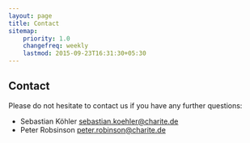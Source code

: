 ```yaml
---
layout: page
title: Contact
sitemap:
    priority: 1.0
    changefreq: weekly
    lastmod: 2015-09-23T16:31:30+05:30
---
```



 
## Contact

Please do not hesitate to contact us if you have any further questions:
 - Sebastian Köhler sebastian.koehler@charite.de
 - Peter Robsinson peter.robinson@charite.de


